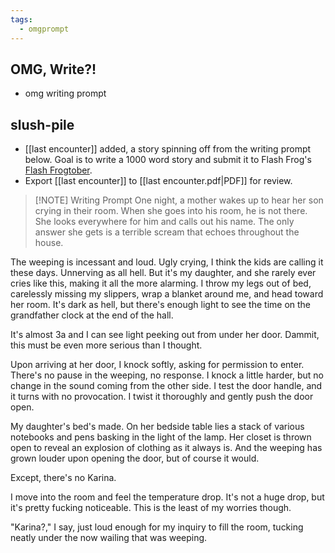 ```yaml
---
tags:
  - omgprompt
---
```

## OMG, Write?!
- omg writing prompt

## slush-pile
- [[last encounter]] added, a story spinning off from the writing prompt below. Goal is to write a 1000 word story and submit it to Flash Frog's [Flash Frogtober](https://flash-frog.com/submit/).
- Export [[last encounter]] to [[last encounter.pdf|PDF]] for review.


> [!NOTE] Writing Prompt
> One night, a mother wakes up to hear her son crying in their room. When she goes into his room, he is not there. She looks everywhere for him and calls out his name. The only answer she gets is a terrible scream that echoes throughout the house.

The weeping is incessant and loud. Ugly crying, I think the kids are calling it these days. Unnerving as all hell. But it's my daughter, and she rarely ever cries like this, making it all the more alarming. I throw my legs out of bed, carelessly missing my slippers, wrap a blanket around me, and head toward her room. It's dark as hell, but there's enough light to see the time on the grandfather clock at the end of the hall.

It's almost 3a and I can see light peeking out from under her door. Dammit, this must be even more serious than I thought.

Upon arriving at her door, I knock softly, asking for permission to enter. There's no pause in the weeping, no response. I knock a little harder, but no change in the sound coming from the other side. I test the door handle, and it turns with no provocation. I twist it thoroughly and gently push the door open.

My daughter's bed's made. On her bedside table lies a stack of various notebooks and pens basking in the light of the lamp. Her closet is thrown open to reveal an explosion of clothing as it always is. And the weeping has grown louder upon opening the door, but of course it would.

Except, there's no Karina.

I move into the room and feel the temperature drop. It's not a huge drop, but it's pretty fucking noticeable. This is the least of my worries though.

"Karina?," I say, just loud enough for my inquiry to fill the room, tucking neatly under the now wailing that was weeping.